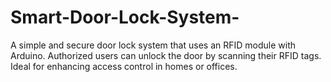 # Smart-Door-Lock-System-
A simple and secure door lock system that uses an RFID module with Arduino. Authorized users can unlock the door by scanning their RFID tags. Ideal for enhancing access control in homes or offices.
